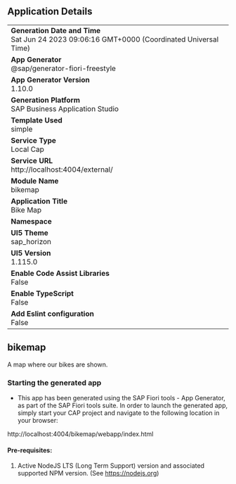 ## Application Details
|               |
| ------------- |
|**Generation Date and Time**<br>Sat Jun 24 2023 09:06:16 GMT+0000 (Coordinated Universal Time)|
|**App Generator**<br>@sap/generator-fiori-freestyle|
|**App Generator Version**<br>1.10.0|
|**Generation Platform**<br>SAP Business Application Studio|
|**Template Used**<br>simple|
|**Service Type**<br>Local Cap|
|**Service URL**<br>http://localhost:4004/external/
|**Module Name**<br>bikemap|
|**Application Title**<br>Bike Map|
|**Namespace**<br>|
|**UI5 Theme**<br>sap_horizon|
|**UI5 Version**<br>1.115.0|
|**Enable Code Assist Libraries**<br>False|
|**Enable TypeScript**<br>False|
|**Add Eslint configuration**<br>False|

## bikemap

A map where our bikes are shown.

### Starting the generated app

-   This app has been generated using the SAP Fiori tools - App Generator, as part of the SAP Fiori tools suite.  In order to launch the generated app, simply start your CAP project and navigate to the following location in your browser:

http://localhost:4004/bikemap/webapp/index.html

#### Pre-requisites:

1. Active NodeJS LTS (Long Term Support) version and associated supported NPM version.  (See https://nodejs.org)


